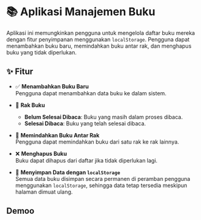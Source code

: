 # 📚 Aplikasi Manajemen Buku

Aplikasi ini memungkinkan pengguna untuk mengelola daftar buku mereka dengan fitur penyimpanan menggunakan `localStorage`. Pengguna dapat menambahkan buku baru, memindahkan buku antar rak, dan menghapus buku yang tidak diperlukan.

## ✨ Fitur

- ✅ **Menambahkan Buku Baru**  
  Pengguna dapat menambahkan data buku ke dalam sistem.  

- 📌 **Rak Buku**  
  - **Belum Selesai Dibaca**: Buku yang masih dalam proses dibaca.  
  - **Selesai Dibaca**: Buku yang telah selesai dibaca.  

- 🔄 **Memindahkan Buku Antar Rak**  
  Pengguna dapat memindahkan buku dari satu rak ke rak lainnya.  

- ❌ **Menghapus Buku**  
  Buku dapat dihapus dari daftar jika tidak diperlukan lagi.  

- 💾 **Menyimpan Data dengan `localStorage`**  
  Semua data buku disimpan secara permanen di peramban pengguna menggunakan `localStorage`, sehingga data tetap tersedia meskipun halaman dimuat ulang.  

## Demoo

